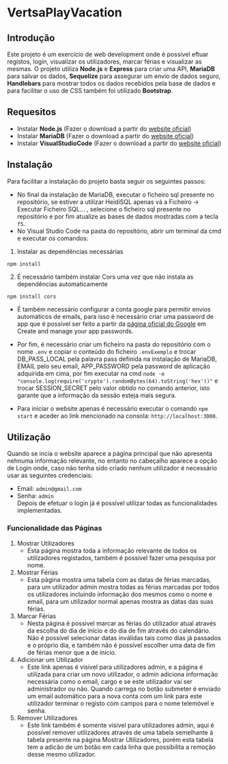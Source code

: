 # VertsaPlayVacation

## Introdução

Este projeto é um exercício de web development onde é possível eftuar registos, login, visualizar os utilizadores, marcar férias e visualizar as mesmas.
O projeto utiliza **Node.js** e **Express** para criar uma API, **MariaDB** para salvar os dados, **Sequelize** para assegurar um envio de dados seguro, **Handlebars** para mostrar todos os dados recebidos pela base de dados e para facilitar o uso de CSS também foi utilizado **Bootstrap**.

## Requesitos

- Instalar **Node.js** (Fazer o download a partir do [website oficial](https://nodejs.org/en))
- Instalar **MariaDB** (Fazer o download a partir do [website oficial](https://mariadb.org))
- Instalar **VisualStudioCode** (Fazer o download a partir do [website oficial](https://code.visualstudio.com))

## Instalação

Para facilitar a instalação do projeto basta seguir os seguintes passos:

- No final da instalação de MariaDB, executar o ficheiro sql presente no repositório, se estiver a utilizar HeidiSQL apenas vá a Ficheiro -> Executar Ficheiro SQL... , selecione o ficheiro sql presente no repositório e por fim atualize as bases de dados mostradas com a tecla `f5`.
- No Visual Studio Code na pasta do repositório, abrir um terminal da cmd e executar os comandos:

1. Instalar as dependências necessárias

```
npm install
```

2. É necessário também instalar Cors uma vez que não instala as dependências automaticamente

```
npm install cors
```

- É também necessário configurar a conta google para permitir envios automáticos de emails, para isso é necessário criar uma password de app que é possível ser feito a partir da [página oficial do Google](https://support.google.com/accounts/answer/185833?hl=en) em Create and manage your app passwords.

- Por fim, é necessário criar um ficheiro na pasta do repositório com o nome `.env` e copiar o conteúdo do ficheiro `.envExemplo` e trocar DB_PASS_LOCAL pela palavra pass definida na instalação de MariaDB, EMAIL pelo seu email, APP_PASSWORD pela password de aplicação adquirida em cima, por fim executar na cmd `node -e "console.log(require('crypto').randomBytes(64).toString('hex'))"` e trocar SESSION_SECRET pelo valor obtido no comando anterior, isto garante que a informação da sessão esteja mais segura.
- Para iniciar o website apenas é necessário executar o comando `npm start` e aceder ao link mencionado na consola: `http://localhost:3000`.

## Utilização

Quando se incia o website aparece a página principal que não apresenta nehnuma informação relevante, no entanto no cabeçalho aparece a opção de Login onde, caso não tenha sido criado nenhum utilizador é necessário usar as seguintes credenciais:

- Email: `admin@gmail.com`
- Senha: `admin`  
  Depois de efetuar o login já é possível utilizar todas as funcionalidades implementadas.

### Funcionalidade das Páginas

1. Mostrar Utilizadores
   - Esta página mostra toda a informação relevante de todos os utilizadores registados, também é possível fazer uma pesquisa por nome.
2. Mostrar Férias
   - Esta página mostra uma tabela com as datas de férias marcadas, para um utilizador admin mostra todas as férias marcadas por todos os utilizadores incluindo informação dos mesmos como o nome e email, para um utilizador normal apenas mostra as datas das suas férias.
3. Marcar Férias
   - Nesta página é possivel marcar as férias do utilizador atual através da escolha do dia de início e do dia de fim através do calendário. Não é possível selecionar datas inválidas tais como dias já passados e o próprio dia, e também não é possível escolher uma data de fim de férias menor que a de início.
4. Adicionar um Utilizador
   - Este link apenas é visível para utilizadores admin, e a página é utilizada para criar um novo utilizador, o admin adiciona informação necessária como o email, cargo e se este utilizador vai ser administrador ou não. Quando carrega no botão submeter é enviado um email automático para a nova conta com um link para este utilizador terminar o registo com campos para o nome telemóvel e senha.
5. Remover Utilizadores
   - Este link também é somente vísivel para utilizadores admin, aqui é possível remover utilizadores através de uma tabela semelhante à tabela presente na página Mostrar Utilizadores, porém esta tabela tem a adicão de um botão em cada linha que possibilita a remoção desse mesmo utilizador.
